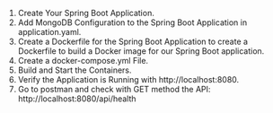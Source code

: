  1. Create Your Spring Boot Application.
 2. Add MongoDB Configuration to the Spring Boot Application in application.yaml.
 3. Create a Dockerfile for the Spring Boot Application to create a Dockerfile to build a Docker image for our Spring Boot application.
 4. Create a docker-compose.yml File.
 5. Build and Start the Containers.
 6. Verify the Application is Running with http://localhost:8080.
 7. Go to postman and check with GET method the API: http://localhost:8080/api/health

 
